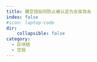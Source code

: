 ```yaml
---
title: 薅空投如何防止被认定为女巫攻击
index: false
#icon: laptop-code
dir:
    collapsible: false
category:
  - 区块链
  - 空投
---
```



